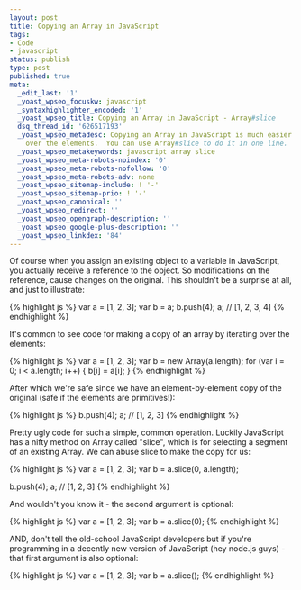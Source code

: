 ```yaml
---
layout: post
title: Copying an Array in JavaScript
tags:
- Code
- javascript
status: publish
type: post
published: true
meta:
  _edit_last: '1'
  _yoast_wpseo_focuskw: javascript
  _syntaxhighlighter_encoded: '1'
  _yoast_wpseo_title: Copying an Array in JavaScript - Array#slice
  dsq_thread_id: '626517193'
  _yoast_wpseo_metadesc: Copying an Array in JavaScript is much easier than iterating
    over the elements.  You can use Array#slice to do it in one line.
  _yoast_wpseo_metakeywords: javascript array slice
  _yoast_wpseo_meta-robots-noindex: '0'
  _yoast_wpseo_meta-robots-nofollow: '0'
  _yoast_wpseo_meta-robots-adv: none
  _yoast_wpseo_sitemap-include: ! '-'
  _yoast_wpseo_sitemap-prio: ! '-'
  _yoast_wpseo_canonical: ''
  _yoast_wpseo_redirect: ''
  _yoast_wpseo_opengraph-description: ''
  _yoast_wpseo_google-plus-description: ''
  _yoast_wpseo_linkdex: '84'
---
```

Of course when you assign an existing object to a variable in JavaScript, you actually receive a reference to the object.  So modifications on the reference, cause changes on the original.  This shouldn't be a surprise at all, and just to illustrate:

{% highlight js %}
var a = [1, 2, 3];
var b = a;
b.push(4);
a; // [1, 2, 3, 4]
{% endhighlight %}

It's common to see code for making a copy of an array by iterating over the elements:

{% highlight js %}
var a = [1, 2, 3];
var b = new Array(a.length);
for (var i = 0; i < a.length; i++) {
  b[i] = a[i];
}
{% endhighlight %}

After which we're safe since we have an element-by-element copy of the original (safe if the elements are primitives!):

{% highlight js %}
b.push(4);
a; // [1, 2, 3]
{% endhighlight %}

Pretty ugly code for such a simple, common operation.  Luckily JavaScript has a nifty method on Array called "slice", which is for selecting a segment of an existing Array.  We can abuse slice to make the copy for us:

{% highlight js %}
var a = [1, 2, 3];
var b = a.slice(0, a.length);

b.push(4);
a; // [1, 2, 3]
{% endhighlight %}

And wouldn't you know it - the second argument is optional:

{% highlight js %}
var a = [1, 2, 3];
var b = a.slice(0);
{% endhighlight %}

AND, don't tell the old-school JavaScript developers but if you're programming in a decently new version of JavaScript (hey node.js guys) - that first argument is also optional:

{% highlight js %}
var a = [1, 2, 3];
var b = a.slice();
{% endhighlight %}
